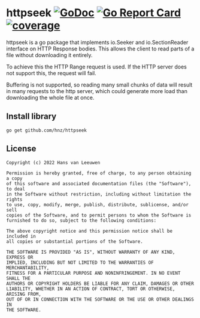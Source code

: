 # httpseek [![GoDoc](https://godoc.org/github.com/hnz/httpseek?status.svg)](https://godoc.org/github.com/hnz/httpseek) [![Go Report Card](https://goreportcard.com/badge/github.com/hnz/httpseek)](https://goreportcard.com/report/github.com/hnz/httpseek) [![coverage](https://img.shields.io/codacy/coverage/c44df2d9c89a4809896914fd1a40bedd.svg)](https://gocover.io/github.com/hnz/httpseek)

httpseek is a go package that implements io.Seeker and io.SectionReader interface on HTTP Response bodies.
This allows the client to read parts of a file without downloading it entirely.

To achieve this the HTTP Range request is used. If the HTTP server does not support this,
the request will fail.

Buffering is not supported, so reading many small chunks of data will result in many requests to
the http server, which could generate more load than downloading the whole file at once.


Install library
---------------

    go get github.com/hnz/httpseek


License
-------

    Copyright (c) 2022 Hans van Leeuwen

    Permission is hereby granted, free of charge, to any person obtaining a copy
    of this software and associated documentation files (the "Software"), to deal
    in the Software without restriction, including without limitation the rights
    to use, copy, modify, merge, publish, distribute, sublicense, and/or sell
    copies of the Software, and to permit persons to whom the Software is
    furnished to do so, subject to the following conditions:

    The above copyright notice and this permission notice shall be included in
    all copies or substantial portions of the Software.

    THE SOFTWARE IS PROVIDED "AS IS", WITHOUT WARRANTY OF ANY KIND, EXPRESS OR
    IMPLIED, INCLUDING BUT NOT LIMITED TO THE WARRANTIES OF MERCHANTABILITY,
    FITNESS FOR A PARTICULAR PURPOSE AND NONINFRINGEMENT. IN NO EVENT SHALL THE
    AUTHORS OR COPYRIGHT HOLDERS BE LIABLE FOR ANY CLAIM, DAMAGES OR OTHER
    LIABILITY, WHETHER IN AN ACTION OF CONTRACT, TORT OR OTHERWISE, ARISING FROM,
    OUT OF OR IN CONNECTION WITH THE SOFTWARE OR THE USE OR OTHER DEALINGS IN
    THE SOFTWARE.